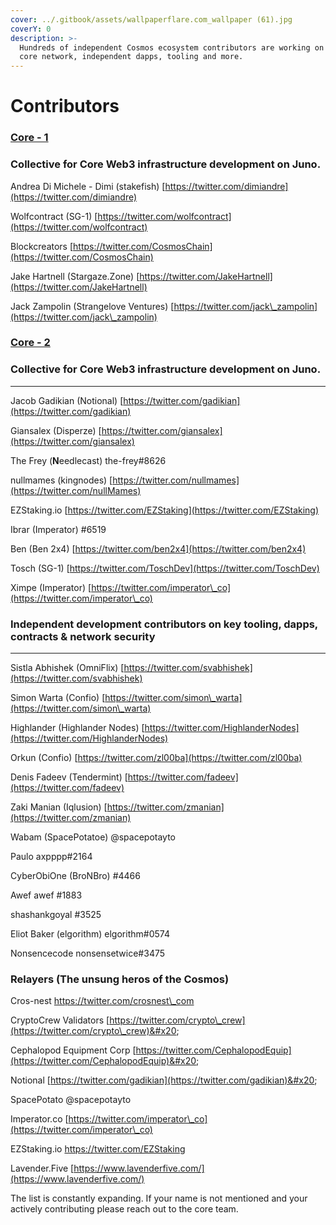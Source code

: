 ```yaml
---
cover: ../.gitbook/assets/wallpaperflare.com_wallpaper (61).jpg
coverY: 0
description: >-
  Hundreds of independent Cosmos ecosystem contributors are working on the Juno
  core network, independent dapps, tooling and more.
---
```


# Contributors

### ****[**Core - 1**](https://www.discord.gg/Juno)****

### **Collective for Core Web3 infrastructure development on Juno.**



Andrea Di Michele - Dimi (stakefish) [https://twitter.com/dimiandre](https://twitter.com/dimiandre)

Wolfcontract (SG-1) [https://twitter.com/wolfcontract](https://twitter.com/wolfcontract)

Blockcreators [https://twitter.com/CosmosChain](https://twitter.com/CosmosChain)

Jake Hartnell (Stargaze.Zone) [https://twitter.com/JakeHartnell](https://twitter.com/JakeHartnell)

Jack Zampolin (Strangelove Ventures) [https://twitter.com/jack\_zampolin](https://twitter.com/jack\_zampolin)

### ****[**Core - 2**](https://www.discord.gg/Juno)****

### **Collective for Core Web3 infrastructure development on Juno.**

****

Jacob Gadikian (Notional) [https://twitter.com/gadikian](https://twitter.com/gadikian)

Giansalex (Disperze) [https://twitter.com/giansalex](https://twitter.com/giansalex)

The Frey (**N**eedlecast) the-frey#8626

nullmames (kingnodes) [https://twitter.com/nullmames](https://twitter.com/nullMames)

EZStaking.io [https://twitter.com/EZStaking](https://twitter.com/EZStaking)

Ibrar (Imperator) #6519

Ben (Ben 2x4) [https://twitter.com/ben2x4](https://twitter.com/ben2x4)

Tosch (SG-1) [https://twitter.com/ToschDev](https://twitter.com/ToschDev)

Ximpe (Imperator) [https://twitter.com/imperator\_co](https://twitter.com/imperator\_co)

### **Independent development contributors on key tooling, dapps, contracts & network security**

****

Sistla Abhishek (OmniFlix) [https://twitter.com/svabhishek](https://twitter.com/svabhishek)

Simon Warta (Confio) [https://twitter.com/simon\_warta](https://twitter.com/simon\_warta)

Highlander (Highlander Nodes) [https://twitter.com/HighlanderNodes](https://twitter.com/HighlanderNodes)

Orkun (Confio) [https://twitter.com/zl00ba](https://twitter.com/zl00ba)

Denis Fadeev (Tendermint) [https://twitter.com/fadeev](https://twitter.com/fadeev)

Zaki Manian (Iqlusion) [https://twitter.com/zmanian](https://twitter.com/zmanian)

Wabam (SpacePotatoe) @spacepotayto

Paulo axpppp#2164

CyberObiOne (BroNBro) #4466

Awef awef #1883

shashankgoyal #3525

Eliot Baker (elgorithm) elgorithm#0574

Nonsencecode nonsensetwice#3475

### Relayers (The unsung heros of the Cosmos)

Cros-nest [https://twitter.com/crosnest\_com ](https://twitter.com/crosnest\_com)

CryptoCrew Validators [https://twitter.com/crypto\_crew](https://twitter.com/crypto\_crew)&#x20;

Cephalopod Equipment Corp [https://twitter.com/CephalopodEquip](https://twitter.com/CephalopodEquip)&#x20;

Notional [https://twitter.com/gadikian](https://twitter.com/gadikian)&#x20;

SpacePotato @spacepotayto&#x20;

Imperator.co [https://twitter.com/imperator\_co](https://twitter.com/imperator\_co)

EZStaking.io https://twitter.com/EZStaking

Lavender.Five [https://www.lavenderfive.com/](https://www.lavenderfive.com/)

The list is constantly expanding. If your name is not mentioned and your actively contributing please reach out to the core team.
